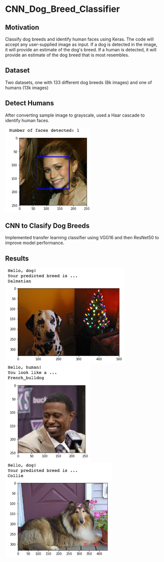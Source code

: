# CNN_Dog_Breed_Classifier

## Motivation

Classify dog breeds and identify human faces using Keras. The code will accept any user-supplied image as input. If a dog is detected in the image, it will provide an estimate of the dog's breed. If a human is detected, it will provide an estimate of the dog breed that is most resembles.

## Dataset

Two datasets, one with 133 different dog breeds (8k images) and one of humans (13k images)

## Detect Humans

After converting sample image to grayscale, used a Haar cascade to identify human faces.

![](images/faces_detected.png)

## CNN to Clasify Dog Breeds

Implemented transfer learning classifier using VGG16 and then ResNet50 to improve model performance.

## Results

![](images/dalmatian.png)
![](images/french_bulldog.png)
![](images/collie.png)
